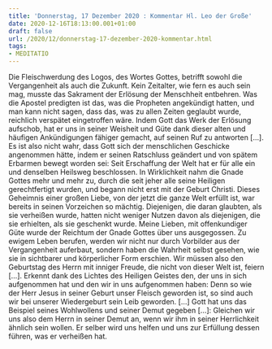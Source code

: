 ```yaml
---
title: 'Donnerstag, 17 Dezember 2020 : Kommentar Hl. Leo der Große'
date: 2020-12-16T18:13:00.001+01:00
draft: false
url: /2020/12/donnerstag-17-dezember-2020-kommentar.html
tags: 
- MEDITATIO
---
```


Die Fleischwerdung des Logos, des Wortes Gottes, betrifft sowohl die Vergangenheit als auch die Zukunft. Kein Zeitalter, wie fern es auch sein mag, musste das Sakrament der Erlösung der Menschheit entbehren. Was die Apostel predigten ist das, was die Propheten angekündigt hatten, und man kann nicht sagen, dass das, was zu allen Zeiten geglaubt wurde, reichlich verspätet eingetroffen wäre. Indem Gott das Werk der Erlösung aufschob, hat er uns in seiner Weisheit und Güte dank dieser alten und häufigen Ankündigungen fähiger gemacht, auf seinen Ruf zu antworten \[…\]. Es ist also nicht wahr, dass Gott sich der menschlichen Geschicke angenommen hätte, indem er seinen Ratschluss geändert und von spätem Erbarmen bewegt worden sei: Seit Erschaffung der Welt hat er für alle ein und denselben Heilsweg beschlossen. In Wirklichkeit nahm die Gnade Gottes mehr und mehr zu, durch die seit jeher alle seine Heiligen gerechtfertigt wurden, und begann nicht erst mit der Geburt Christi. Dieses Geheimnis einer großen Liebe, von der jetzt die ganze Welt erfüllt ist, war bereits in seinen Vorzeichen so mächtig. Diejenigen, die daran glaubten, als sie verheißen wurde, hatten nicht weniger Nutzen davon als diejenigen, die sie erhielten, als sie geschenkt wurde. Meine Lieben, mit offenkundiger Güte wurde der Reichtum der Gnade Gottes über uns ausgegossen. Zu ewigem Leben berufen, werden wir nicht nur durch Vorbilder aus der Vergangenheit auferbaut, sondern haben die Wahrheit selbst gesehen, wie sie in sichtbarer und körperlicher Form erschien. Wir müssen also den Geburtstag des Herrn mit inniger Freude, die nicht von dieser Welt ist, feiern \[…\]. Erkennt dank des Lichtes des Heiligen Geistes den, der uns in sich aufgenommen hat und den wir in uns aufgenommen haben: Denn so wie der Herr Jesus in seiner Geburt unser Fleisch geworden ist, so sind auch wir bei unserer Wiedergeburt sein Leib geworden. \[…\] Gott hat uns das Beispiel seines Wohlwollens und seiner Demut gegeben \[…\]: Gleichen wir uns also dem Herrn in seiner Demut an, wenn wir ihm in seiner Herrlichkeit ähnlich sein wollen. Er selber wird uns helfen und uns zur Erfüllung dessen führen, was er verheißen hat.